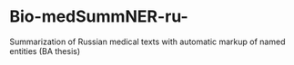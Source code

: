 # Bio-medSummNER-ru-
Summarization of Russian medical texts with automatic markup of named entities
(BA thesis)
